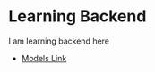 # Learning Backend

I am learning backend here

- [Models Link](https://app.eraser.io/workspace/YtPqZ1VogxGy1jzIDkzj)

